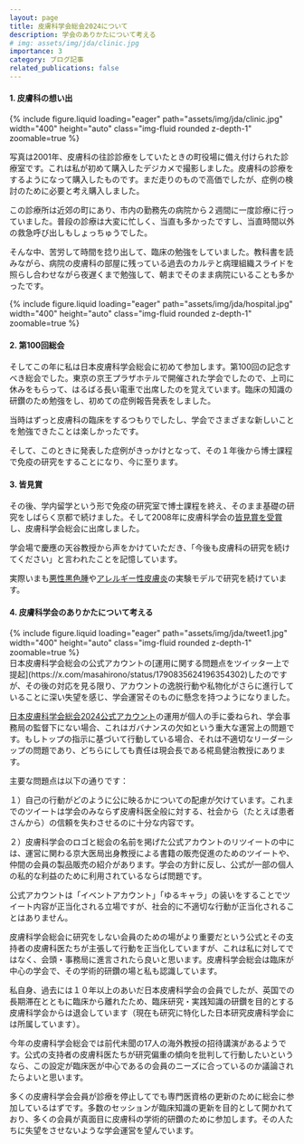 ```yaml
---
layout: page
title: 皮膚科学会総会2024について
description: 学会のありかたについて考える
# img: assets/img/jda/clinic.jpg
importance: 3
category: ブログ記事
related_publications: false
---
```


#### 1. 皮膚科の想い出

<div class="row">
    <div class="col-sm mt-3 mt-md-0">
        {% include figure.liquid loading="eager" path="assets/img/jda/clinic.jpg" width="400" height="auto" class="img-fluid rounded z-depth-1" zoomable=true %}
    </div>
</div>

写真は2001年、皮膚科の往診診療をしていたときの町役場に備え付けられた診療室です。これは私が初めて購入したデジカメで撮影しました。皮膚科の診療をするようになって購入したものです。まだ走りのもので高価でしたが、症例の検討のために必要と考え購入しました。

この診療所は近郊の町にあり、市内の勤務先の病院から２週間に一度診療に行っていました。普段の診療は大変に忙しく、当直も多かったですし、当直時間以外の救急呼び出しもしょっちゅうでした。

そんな中、苦労して時間を捻り出して、臨床の勉強をしていました。教科書を読みながら、病院の皮膚科の部屋に残っている過去のカルテと病理組織スライドを照らし合わせながら夜遅くまで勉強して、朝までそのまま病院にいることも多かったです。

<div class="row">
    <div class="col-sm mt-3 mt-md-0">
        {% include figure.liquid loading="eager" path="assets/img/jda/hospital.jpg" width="400" height="auto" class="img-fluid rounded z-depth-1" zoomable=true %}
    </div>
</div>

#### 2. 第100回総会

そしてこの年に私は日本皮膚科学会総会に初めて参加します。第100回の記念すべき総会でした。東京の京王プラザホテルで開催された学会でしたので、上司に休みをもらって、はるばる長い電車で出席したのを覚えています。臨床の知識の研鑽のため勉強をし、初めての症例報告発表をしました。

当時はずっと皮膚科の臨床をするつもりでしたし、学会でさまざまな新しいことを勉強できたことは楽しかったです。

そして、このときに発表した症例がきっかけとなって、その１年後から博士課程で免疫の研究をすることになり、今に至ります。

#### 3. 皆見賞

その後、学内留学という形で免疫の研究室で博士課程を終え、そのまま基礎の研究をしばらく京都で続けました。そして2008年に皮膚科学会の[皆見賞を受賞](https://www.dermatol.or.jp/uploads/uploads/files/news/Gaku_minami_generations.pdf)し、皮膚科学会総会に出席しました。

学会場で慶應の天谷教授から声をかけていただき、「今後も皮膚科の研究を続けてください」と言われたことを記憶しています。

実際いまも[悪性黒色腫](https://www.biorxiv.org/content/10.1101/2022.07.19.500582v1)や[アレルギー性皮膚炎](https://monotockylab.github.io/projects/2_project/)の実験モデルで研究を続けています。

#### 4. 皮膚科学会のありかたについて考える

<div class="row">
    <div class="col-sm mt-3 mt-md-0">
        {% include figure.liquid loading="eager" path="assets/img/jda/tweet1.jpg" width="400" height="auto" class="img-fluid rounded z-depth-1" zoomable=true %}
    </div>
</div>
日本皮膚科学会総会の公式アカウントの[運用に関する問題点をツイッター上で提起](https://x.com/masahirono/status/1790835624196354302)したのですが、その後の対応を見る限り、アカウントの逸脱行動や私物化がさらに進行していることに深い失望を感じ、学会運営そのものに懸念を持つようになりました。

[日本皮膚科学会総会2024公式アカウント](https://www.twitter.com/jdakyoto)の運用が個人の手に委ねられ、学会事務局の監督下にない場合、これはガバナンスの欠如という重大な運営上の問題です。もしトップの指示に基づいて行動している場合、それは不適切なリーダーシップの問題であり、どちらにしても責任は現会長である椛島健治教授にあります。

主要な問題点は以下の通りです：

１）自己の行動がどのように公に映るかについての配慮が欠けています。これまでのツイートは学会のみならず皮膚科医全般に対する、社会から（たとえば患者さんから）の信頼を失わさせるのに十分な内容です。

２）皮膚科学会のロゴと総会の名前を掲げた公式アカウントのリツイートの中には、運営に関わる京大医局出身教授による書籍の販売促進のためのツイートや、仲間の会員の製品販売の紹介があります。学会の方針に反し、公式が一部の個人の私的な利益のために利用されているならば問題です。

公式アカウントは「イベントアカウント」「ゆるキャラ」の装いをすることでツイート内容が正当化される立場ですが、社会的に不適切な行動が正当化されることはありません。

皮膚科学会総会に研究をしない会員のための場がより重要だという公式とその支持者の皮膚科医たちが主張して行動を正当化していますが、これは私に対してではなく、会頭・事務局に進言されたら良いと思います。皮膚科学会総会は臨床が中心の学会で、その学術的研鑽の場と私も認識しています。

私自身、過去には１０年以上のあいだ日本皮膚科学会の会員でしたが、英国での長期滞在とともに臨床から離れたため、臨床研究・実践知識の研鑽を目的とする皮膚科学会からは退会しています（現在も研究に特化した日本研究皮膚科学会には所属しています）。

今年の皮膚科学会総会では前代未聞の17人の海外教授の招待講演があるようです。公式の支持者の皮膚科医たちが研究偏重の傾向を批判して行動したいというなら、この設定が臨床医が中心であるの会員のニーズに合っているのか議論されたらよいと思います。

多くの皮膚科学会会員が診療を停止してでも専門医資格の更新のために総会に参加しているはずです。多数のセッションが臨床知識の更新を目的として開かれており、多くの会員が真面目に皮膚科の学術的研鑽のために参加します。その人たちに失望をさせないような学会運営を望んでいます。

